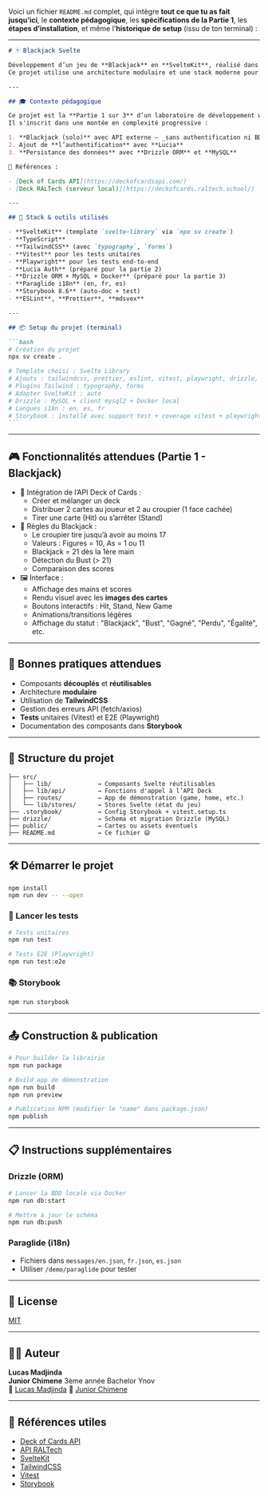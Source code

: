 Voici un fichier `README.md` complet, qui intègre **tout ce que tu as fait jusqu’ici**, le **contexte pédagogique**, les **spécifications de la Partie 1**, les **étapes d’installation**, et même l'**historique de setup** (issu de ton terminal) :

---

````markdown
# 🃏 Blackjack Svelte

Développement d’un jeu de **Blackjack** en **SvelteKit**, réalisé dans le cadre du **Lab Frontend – RalTech** (YNOV).  
Ce projet utilise une architecture modulaire et une stack moderne pour aboutir à une **librairie de composants réutilisables**.

---

## 🎓 Contexte pédagogique

Ce projet est la **Partie 1 sur 3** d’un laboratoire de développement web.  
Il s'inscrit dans une montée en complexité progressive :

1. **Blackjack (solo)** avec API externe – _sans authentification ni BDD_
2. Ajout de **l’authentification** avec **Lucia**
3. **Persistance des données** avec **Drizzle ORM** et **MySQL**

📄 Références :

- [Deck of Cards API](https://deckofcardsapi.com/)
- [Deck RALTech (serveur local)](https://deckofcards.raltech.school/)

---

## 🚀 Stack & outils utilisés

- **SvelteKit** (template `svelte-library` via `npx sv create`)
- **TypeScript**
- **TailwindCSS** (avec `typography`, `forms`)
- **Vitest** pour les tests unitaires
- **Playwright** pour les tests end-to-end
- **Lucia Auth** (préparé pour la partie 2)
- **Drizzle ORM + MySQL + Docker** (préparé pour la partie 3)
- **Paraglide i18n** (en, fr, es)
- **Storybook 8.6** (auto-doc + test)
- **ESLint**, **Prettier**, **mdsvex**

---

## 📦 Setup du projet (terminal)

```bash
# Création du projet
npx sv create .

# Template choisi : Svelte Library
# Ajouts : tailwindcss, prettier, eslint, vitest, playwright, drizzle, lucia, mdsvex, paraglide, storybook
# Plugins Tailwind : typography, forms
# Adapter SvelteKit : auto
# Drizzle : MySQL + client mysql2 + Docker local
# Langues i18n : en, es, fr
# Storybook : installé avec support test + coverage vitest + playwright
```
````

---

## 🎮 Fonctionnalités attendues (Partie 1 - Blackjack)

- 🎴 Intégration de l’API Deck of Cards :
  - Créer et mélanger un deck
  - Distribuer 2 cartes au joueur et 2 au croupier (1 face cachée)
  - Tirer une carte (Hit) ou s’arrêter (Stand)
- 📏 Règles du Blackjack :
  - Le croupier tire jusqu’à avoir au moins 17
  - Valeurs : Figures = 10, As = 1 ou 11
  - Blackjack = 21 dès la 1ère main
  - Détection du Bust (> 21)
  - Comparaison des scores
- 🖼️ Interface :
  - Affichage des mains et scores
  - Rendu visuel avec les **images des cartes**
  - Boutons interactifs : Hit, Stand, New Game
  - Animations/transitions légères
  - Affichage du statut : "Blackjack", "Bust", "Gagné", "Perdu", "Égalité", etc.

---

## 🧠 Bonnes pratiques attendues

- Composants **découplés** et **réutilisables**
- Architecture **modulaire**
- Utilisation de **TailwindCSS**
- Gestion des erreurs API (fetch/axios)
- **Tests** unitaires (Vitest) et E2E (Playwright)
- Documentation des composants dans **Storybook**

---

## 📁 Structure du projet

```
├── src/
│   ├── lib/             → Composants Svelte réutilisables
│   ├── lib/api/         → Fonctions d'appel à l’API Deck
│   ├── routes/          → App de démonstration (game, home, etc.)
│   └── lib/stores/      → Stores Svelte (état du jeu)
├── .storybook/          → Config Storybook + vitest.setup.ts
├── drizzle/             → Schema et migration Drizzle (MySQL)
├── public/              → Cartes ou assets éventuels
├── README.md            → Ce fichier 😄
```

---

## 🛠️ Démarrer le projet

```bash
npm install
npm run dev -- --open
```

### 🧪 Lancer les tests

```bash
# Tests unitaires
npm run test

# Tests E2E (Playwright)
npm run test:e2e
```

### 📚 Storybook

```bash
npm run storybook
```

---

## 📤 Construction & publication

```bash
# Pour builder la librairie
npm run package

# Build app de démonstration
npm run build
npm run preview

# Publication NPM (modifier le "name" dans package.json)
npm publish
```

---

## 📋 Instructions supplémentaires

### Drizzle (ORM)

```bash
# Lancer la BDD locale via Docker
npm run db:start

# Mettre à jour le schéma
npm run db:push
```

### Paraglide (i18n)

- Fichiers dans `messages/en.json`, `fr.json`, `es.json`
- Utiliser `/demo/paraglide` pour tester

---

## 📜 License

[MIT](./LICENSE)

---

## 👨‍💻 Auteur

**Lucas Madjinda**  
**Junior Chimene**
3ème année Bachelor Ynov  
📧 [Lucas Madjinda](mailto:lucasmadjinda@gmail.com)
📧 [Junior Chimene](mailto:cammonp@outlook.fr)

---

## 📎 Références utiles

- [Deck of Cards API](https://deckofcardsapi.com/)
- [API RALTech](https://deckofcards.raltech.school/)
- [SvelteKit](https://kit.svelte.dev/)
- [TailwindCSS](https://tailwindcss.com/)
- [Vitest](https://vitest.dev/)
- [Storybook](https://storybook.js.org/)

```

```
